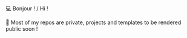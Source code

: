 :computer: Bonjour ! / Hi !

:tada: Most of my repos are private, projects and templates to be rendered public soon ! 


<!---
KodiakMack/KodiakMack is a ✨ special ✨ repository because its `README.md` (this file) appears on your GitHub profile.
You can click the Preview link to take a look at your changes.
--->
